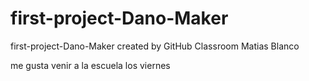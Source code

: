 # first-project-Dano-Maker
first-project-Dano-Maker created by GitHub Classroom
Matias Blanco

me gusta venir a la escuela los viernes